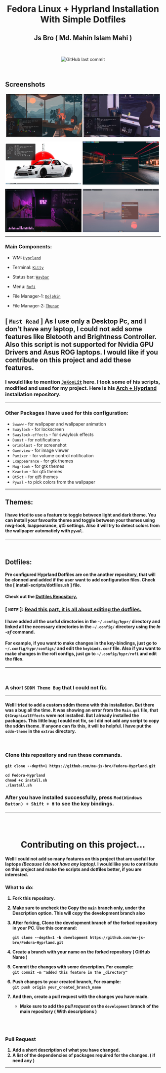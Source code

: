 <br>
<h1 align = "center"> Fedora Linux + Hyprland Installation With Simple Dotfiles</h1>
<h2 align="center">Js Bro ( Md. Mahin Islam Mahi ) </h2>
<br>
<div align="center">

![GitHub last commit](https://img.shields.io/github/last-commit/me-js-bro/Fedora-Hyprland?style=for-the-badge&color=b4befe)

<br>
</div>

## Screenshots
<p align="center">
    <img align="center" width="49%" src="https://github.com/me-js-bro/Screen-Shots/blob/main/fedora/1.png?raw=true" /> <img align="center" width="49%" src="https://github.com/me-js-bro/Screen-Shots/blob/main/fedora/2.png?raw=true" />

   <img align="center" width="49%" src="https://github.com/me-js-bro/Screen-Shots/blob/main/fedora/3.png?raw=true" /> <img align="center" width="49%" src="https://github.com/me-js-bro/Screen-Shots/blob/main/fedora/4.png?raw=true" />

   <img align="center" width="49%" src="https://github.com/me-js-bro/Screen-Shots/blob/main/fedora/5.png?raw=true" /> <img align="center" width="49%" src="https://github.com/me-js-bro/Screen-Shots/blob/main/fedora/6.png?raw=true" />
</p>

<hr>

### Main Components:

- WM: [`Hyprland`](https://hyprland.org/)

- Terminal: [`Kitty`](https://sw.kovidgoyal.net/kitty/)
 
- Status bar: [`Waybar`](https://github.com/Alexays/Waybar)

- Menu: [`Rofi`](https://github.com/davatorium/rofi)

- File Manager-1: [`Dolphin`](https://github.com/KDE/dolphin)

- File Manager-2: [`Thunar`](https://docs.xfce.org/xfce/thunar/start)

## [ `Must Read` ] As I use only a Desktop Pc, and I don't have any laptop, I could not add some features like Bletooth and Brightness Controller. Also this script is not supported for Nvidia GPU Drivers and Asus ROG laptops. I would like if you contribute on this project and add these features.<br>

### I would like to mention [`JaKooLit`](https://github.com/JaKooLit) here. I took some of his scripts, modified and used for my project. Here is his [Arch + Hyprland](https://github.com/JaKooLit/Fedora-Hyprland) installation repository. <hr>


### Other Packages I have used for this configuration:

- `Swwww` - for wallpaper and wallpaper animation
- `Swaylock` - for lockscreen
- `Swaylock-effects` - for swaylock effects
- `Dunst` - for notifications
- `Grimblast` - for screenshot
- `Gwenview` - for image viewer 
- `Pamixer` - for volume control notification
- `Lxappearance` - for gtk themes
- `Nwg-look` - for gtk themes
- `Kvantum` - for qt5 themes
- `Qt5ct` - for qt5 themes
- `Pywal` - to pick colors from the wallpaper
 <hr>

## Themes:
#### I have tried to use a feature to toggle between light and dark theme. You can install your favourite theme and toggle between your themes using <b> nwg-look, lxappearance, qt5 settings. Also it will try to detect colors from the wallpaper automaticly with `pywal`.
<hr>
<br>

## Dotfiles:
<h4>Pre configured Hyprland Dotfiles are on the another repository, that will be clonned and added if the user want to add configuration files. Check the [ install-scripts/dotfiles.sh ] file. </h4>

#### Check out the [ Dotfiles Repository. ](https://github.com/me-js-bro/Hyprland-Dots-01)

### [ `NOTE` ]: <u> Read this part, it is all about editing the dotfiles. </u>

#### I have added all the useful directories in the `~/.config/hypr/` directory and linked all the necessary directories in the `~/.config/` directory using the <i>ln -sf </i> command.
#### For example, if you want to make changes in the key-bindings, just go to `~/.config/hypr/configs/` and edit the `keybinds.conf` file. Also if you want to make changes in the rofi configs, just go to `~/.config/hypr/rofi` and edit the files.
<hr>

<br>

### A short `SDDM Theme Bug` that I could not fix.
<hr>

#### Well I tried to add a custom sddm theme with this installation. But there was a bug all the time. It was showing an error from the `Main.qml` file, that `QtGraphicalEffects` were not installed. But I already installed the packages. This little bug I could not fix, so I did not add any script to copy the sddm theme. If anyone can fix this, it will be helpful. I have put the `sddm-theme` in the `extras` directory.

<br>


### Clone this repository and run these commands.

```
git clone --depth=1 https://github.com/me-js-bro/Fedora-Hyprland.git
```

```
cd Fedora-Hyprland
chmod +x install.sh
./install.sh
```

### After you have installed successfully, press ` Mod(Windows Button) + Shift + H ` to see the key bindings.
<hr>
<br>

<br>


 <h1 align="center">Contributing on this project...</h1>
<h4>Well I could not add so many features on this project that are usefull for laptops <b><i>(Because I do not have any laptop)</i></b>. I would like you to contribute on this project and make the scripts and dotfiles better, if you are interested.</h4>

 ### What to do:

1) Fork this repository.
2) Make sure to uncheck the Copy the `main` branch only, under the Description option. This will copy the development branch also
3) After forking, Clone the development branch of the forked repository in your PC. Use this command:
    ```
    git clone --depth=1 -b development https://github.com/me-js-bro/Fedora-Hyprland.git
    ```

4) Create a branch with your name on the forked repository ( GitHub Name )
5) Commit the changes with some description. For example:<br>
    `git commit -m "added this feature in the _directory"`
6) Push changes to your created branch, For example: <br>
    `git push origin your_created_branch_name`
7) And then, create a pull request with the changes you have made.
    - Make sure to add the <i> pull request </i> on the `development` branch of the main repository ( With descriptions )

<br>
<br>

### Pull Request
1) Add a short description of what you have changed.
2) A list of the dependencies of packages required for the changes. ( if need any )


<hr>